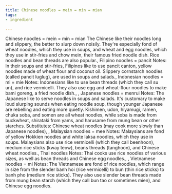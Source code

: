 ```yaml
---
title: Chinese noodles = mein = min = mian
tags:
- ingredient

---
```

Chinese noodles = mein = min = mian The Chinese like their noodles long and slippery, the better to slurp down noisily. They're especially fond of wheat noodles, which they use in soups, and wheat and egg noodles, which they use in stir-fries and chow mein, their famous fried noodle dish. Rice noodles and bean threads are also popular., Filipino noodles = pancit Notes: In their soups and stir-fries, Filipinos like to use pancit canton, yellow noodles made of wheat flour and coconut oil. Slippery cornstarch noodles (called pancit luglug), are used in soups and salads., Indonesian noodles = mi = mie Notes: Indonesians like to use bean threads (which they call su un), and rice vermicelli. They also use egg and wheat-flour noodles to make bami goreng, a fried noodle dish., , Japanese noodles = menrui Notes: The Japanese like to serve noodles in soups and salads. It's customary to make loud slurping sounds when eating noodle soup, though younger Japanese are rebelling and eating more quietly. Kishimen, udon, hiyamugi, ramen, chuka soba, and somen are all wheat noodles, while soba is made from buckwheat, shirataki from yams, and harusame from mung bean or other starches. Substitutes: Chinese wheat noodles (may cook more slowly than Japanese noodles), , Malaysian noodles = mee Notes: Malaysians are fond of yellow Hokkien noodles and white laksa noodles, which they use in soups. Malaysians also use rice vermicelli (which they call beenhoon), medium rice sticks (kway teow), beans threads (tanghoon), and Chinese wheat noodles., Thai noodles Notes: Thai cooks use rice noodles of various sizes, as well as bean threads and Chinese egg noodles., , Vietnamese noodles = mi Notes: The Vietnamese are fond of rice noodles, which range in size from the slender banh hoi (rice vermicelli) to bun (thin rice sticks) to banh pho (medium rice sticks). They also use slender bean threads made from mung bean starch (which they call bun tao or sometimes mien), and Chinese egg noodles.
